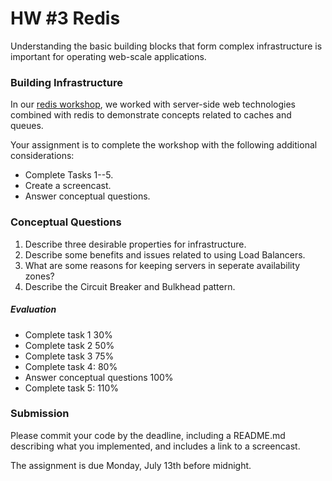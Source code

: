# HW #3 Redis

Understanding the basic building blocks that form complex infrastructure is important for operating web-scale applications.

### Building Infrastructure

In our [redis workshop](https://github.com/CSC-DevOps/Caches), we worked with server-side web technologies combined with redis to demonstrate concepts related to caches and queues.

Your assignment is to complete the workshop with the following additional considerations:

* Complete Tasks 1--5.
* Create a screencast.
* Answer conceptual questions.

### Conceptual Questions

1. Describe three desirable properties for infrastructure.
2. Describe some benefits and issues related to using Load Balancers.
3. What are some reasons for keeping servers in seperate availability zones?
4. Describe the Circuit Breaker and Bulkhead pattern.

##### Evaluation

- Complete task 1 30%
- Complete task 2 50%
- Complete task 3 75%
- Complete task 4: 80%
- Answer conceptual questions 100%
- Complete task 5: 110%

### Submission

Please commit your code by the deadline, including a README.md describing what you implemented, and includes a link to a screencast.

The assignment is due Monday, July 13th before midnight.